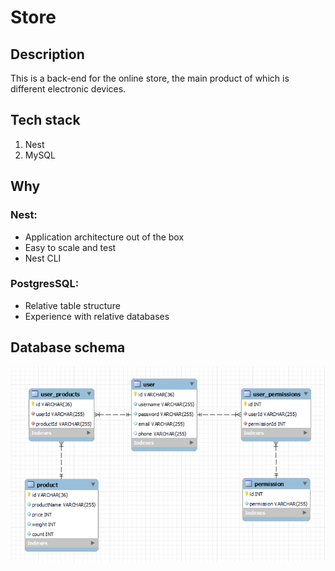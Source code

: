# Store
## Description
<p>
  This is a back-end for the online store, the main product of which is different electronic devices.
</p>

## Tech stack
<ol>
  <li>Nest</li>
  <li>MySQL</li>
</ol>

## Why
### Nest: 
<ul>
  <li>Application architecture out of the box</li>
  <li>Easy to scale and test</li>
  <li>Nest CLI</li>
</ul>

### PostgresSQL:
<ul>
  <li>Relative table structure</li>
  <li>Experience with relative databases</li>
</ul>

## Database schema
![This is database schema](/docs/db_schema.png)